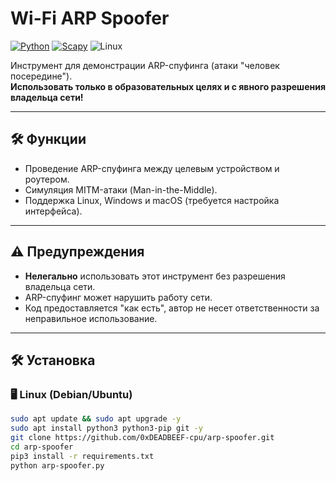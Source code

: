 # Wi-Fi ARP Spoofer  
[![Python](https://img.shields.io/badge/Python-3.8%2B-blue)](https://www.python.org/)
[![Scapy](https://img.shields.io/badge/Scapy-2.4.5%2B-orange)](https://scapy.net/)
![Linux](https://img.shields.io/badge/Linux-Compatible-orange)

Инструмент для демонстрации ARP-спуфинга (атаки "человек посередине").  
**Использовать только в образовательных целях и с явного разрешения владельца сети!**

---


## 🛠️ Функции  
- Проведение ARP-спуфинга между целевым устройством и роутером.  
- Симуляция MITM-атаки (Man-in-the-Middle).  
- Поддержка Linux, Windows и macOS (требуется настройка интерфейса).  

---

## ⚠️ Предупреждения  
- **Нелегально** использовать этот инструмент без разрешения владельца сети.  
- ARP-спуфинг может нарушить работу сети.  
- Код предоставляется "как есть", автор не несет ответственности за неправильное использование.  

---
## 🛠️ Установка

### 🖥️ Linux (Debian/Ubuntu)
```bash
sudo apt update && sudo apt upgrade -y
sudo apt install python3 python3-pip git -y
git clone https://github.com/0xDEADBEEF-cpu/arp-spoofer.git
cd arp-spoofer
pip3 install -r requirements.txt
python arp-spoofer.py
```

